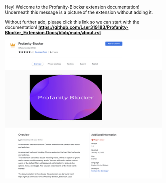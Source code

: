 

Hey! Welcome to the Profanity-Blocker extension documentation! Underneath this message is a picture of the extension without adding it.

Without further ado, please click this link so we can start with the documentation! **https://github.com/User319183/Profanity-Blocker_Extension.Docs/blob/main/about.rst**




![alt text](https://github.com/User319183/Profanity-Blocker_Extension.Docs/blob/main/assets/without_adding.png)